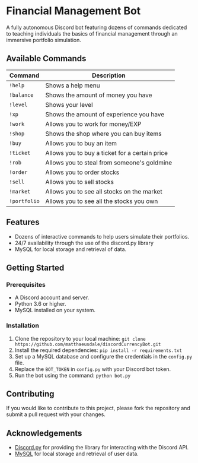 # Financial Management Bot
A fully autonomous Discord bot featuring dozens of commands dedicated to teaching individuals the basics of financial management through an immersive portfolio simulation.

## Available Commands

| Command | Description |
| --- | --- |
| `!help` | Shows a help menu |
| `!balance` | Shows the amount of money you have |
| `!level` | Shows your level |
| `!xp` | Shows the amount of experience you have |
| `!work` | Allows you to work for money/EXP |
| `!shop` | Shows the shop where you can buy items |
| `!buy` | Allows you to buy an item |
| `!ticket` | Allows you to buy a ticket for a certain price |
| `!rob` | Allows you to steal from someone's goldmine |
| `!order` | Allows you to order stocks |
| `!sell` | Allows you to sell stocks |
| `!market` | Allows you to see all stocks on the market |
| `!portfolio` | Allows you to see all the stocks you own |

## Features
- Dozens of interactive commands to help users simulate their portfolios.
- 24/7 availability through the use of the discord.py library
- MySQL for local storage and retrieval of data.

## Getting Started

### Prerequisites
- A Discord account and server.
- Python 3.6 or higher.
- MySQL installed on your system.

### Installation
1. Clone the repository to your local machine: `git clone https://github.com/matthaeusdale/discordCurrencyBot.git`
2. Install the required dependencies: `pip install -r requirements.txt`
3. Set up a MySQL database and configure the credentials in the `config.py` file.
4. Replace the `BOT_TOKEN` in `config.py` with your Discord bot token.
5. Run the bot using the command: `python bot.py`

## Contributing
If you would like to contribute to this project, please fork the repository and submit a pull request with your changes.

## Acknowledgements
- [Discord.py](https://github.com/Rapptz/discord.py) for providing the library for interacting with the Discord API.
- [MySQL](https://www.mysql.com/) for local storage and retrieval of user data.
